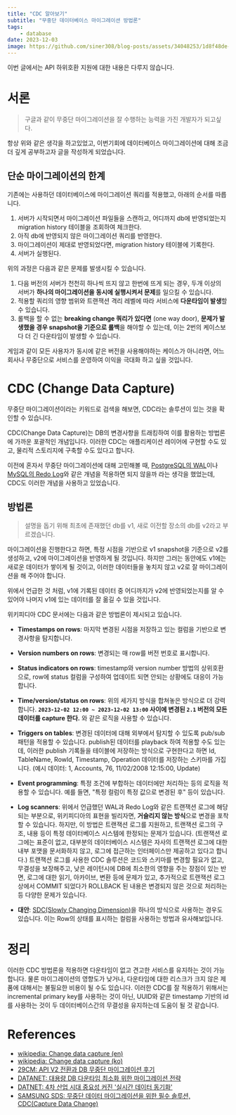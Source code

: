 ```yaml
---
title: "CDC 알아보기"
subtitle: "무중단 데이터베이스 마이그레이션 방법론"
tags:
    - database
date: 2023-12-03
image: https://github.com/siner308/blog-posts/assets/34048253/1d8f48de-5cc5-4b7f-ab05-042467939849
---
```


이번 글에서는 API 하위호환 지원에 대한 내용은 다루지 않습니다.

# 서론

> 구글과 같이 무중단 마이그레이션을 잘 수행하는 능력을 가진 개발자가 되고싶다.

항상 위와 같은 생각을 하고있었고, 이번기회에 데이터베이스 마이그레이션에 대해 조금 더 깊게 공부하고자 글을 작성하게 되었습니다.

## 단순 마이그레이션의 한계

기존에는 사용하던 데이터베이스에 마이그레이션 쿼리를 적용했고, 아래의 순서를 따릅니다.

1. 서버가 시작되면서 마이그레이션 파일들을 스캔하고, 어디까지 db에 반영되었는지 migration history 테이블을 조회하여 체크한다.
2. 아직 db에 반영되지 않은 마이그레이션 쿼리를 반영한다.
3. 마이그레이션이 제대로 반영되었다면, migration history 테이블에 기록한다.
4. 서버가 실행된다.

위의 과정은 다음과 같은 문제를 발생시킬 수 있습니다.

1. 다음 버전의 서버가 천천히 하나씩 뜨지 않고 한번에 뜨게 되는 경우, 두개 이상의 서버가 **하나의 마이그레이션을 동시에 실행시켜서 문제**를 일으킬 수 있습니다.
2. 적용할 쿼리의 영향 범위와 트랜잭션 격리 레벨에 따라 서비스에 **다운타임이 발생**할 수 있습니다.
3. 롤백을 할 수 없는 **breaking change 쿼리가 있다면** (one way door), **문제가 발생했을 경우 snapshot을 기준으로 롤백**을 해야할 수 있는데, 이는 2번의 케이스보다 더 긴 다운타임이 발생할 수 있습니다.

게임과 같이 모든 사용자가 동시에 같은 버전을 사용해야하는 케이스가 아니라면, 어느 회사나 무중단으로 서비스를 운영하여 이익을 극대화 하고 싶을 것입니다.

# CDC (Change Data Capture)

무중단 마이그레이션이라는 키워드로 검색을 해보면, CDC라는 솔루션이 있는 것을 확인할 수 있습니다.

CDC(Change Data Capture)는 DB의 변경사항을 트래킹하여 이를 활용하는 방법론에 가까운 포괄적인 개념입니다.
이러한 CDC는 애플리케이션 레이어에 구현할 수도 있고, 물리적 스토리지에 구축할 수도 있다고 합니다.

이전에 혼자서 무중단 마이그레이션에 대해 고민해볼 때, [PostgreSQL의 WAL](https://www.postgresql.org/docs/current/wal-intro.html)이나 [MySQL의 Redo Log](https://dev.mysql.com/doc/refman/8.0/en/innodb-redo-log.html)와 같은 개념을 적용하면 되지 않을까 라는 생각을 했었는데, CDC도 이러한 개념을 사용하고 있었습니다.

## 방법론

> 설명을 돕기 위해 최초에 존재했던 db를 v1, 새로 이전할 장소의 db를 v2라고 부르겠습니다.

마이그레이션을 진행한다고 하면, 특정 시점을 기반으로 v1 snapshot을 기준으로 v2를 생성하고, v2에 마이그레이션을 반영하게 될 것입니다. 하지만 그러는 동안에도 v1에는 새로운 데이터가 쌓이게 될 것이고, 이러한 데이터들을 놓치지 않고 v2로 잘 마이그레이션을 해 주어야 합니다.

위에서 언급한 것 처럼, v1에 기록된 데이터 중 어디까지가 v2에 반영되었는지를 알 수 있어야 나머지 v1에 있는 데이터를 잘 옮길 수 있을 것입니다.

위키피디아 CDC 문서에는 다음과 같은 방법론이 제시되고 있습니다.

- **Timestamps on rows**: 마지막 변경된 시점을 저장하고 있는 컬럼을 기반으로 변경사항을 탐지합니다.
- **Version numbers on rows**: 변경되는 매 row를 버전 번호로 표시합니다.
- **Status indicators on rows**: timestamp와 version number 방법의 상위호환으로, row에 status 컬럼을 구성하여 업데이트 되면 안되는 상황에도 대응이 가능합니다.
- **Time/version/status on rows**: 위의 세가지 방식을 합쳐놓은 방식으로 더 강력합니다. **`2023-12-02 12:00 ~ 2023-12-02 13:00` 사이에 변경된 `2.1` 버전의 모든 데이터를 capture 한다.** 와 같은 로직을 사용할 수 있습니다.
- **Triggers on tables**: 변경된 데이터에 대해 외부에서 탐지할 수 있도록 pub/sub 패턴을 적용할 수 있습니다. publish된 데이터를 playback 하여 적용할 수도 있는데, 이러한 publish 기록들을 테이블에 저장하는 방식으로 구현한다고 하면 Id, TableName, RowId, Timestamp, Operation 데이터를 저장하는 스키마를 가집니다. (예시 데이터: 1, Accounts, 76, 11/02/2008 12:15:00, Update)
- **Event programming**: 특정 조건에 부합하는 데이터에만 처리하는 등의 로직을 적용할 수 있습니다. 예를 들면, "특정 컬럼이 특정 값으로 변경된 후" 등이 있습니다.
- **Log scanners**: 위에서 언급했던 WAL과 Redo Log와 같은 트랜잭션 로그에 해당되는 부분으로, 위키피디아의 표현을 빌리자면, **거슬리지 않는 방식**으로 변경을 포착할 수 있습니다. 하지만, 이 방법은 트랜잭션 로그를 지원하고, 트랜잭션 로그의 구조, 내용 등이 특정 데이터베이스 시스템에 한정되는 문제가 있습니다. (트랜잭션 로그에는 표준이 없고, 대부분의 데이터베이스 시스템은 자사의 트랜잭션 로그에 대한 내부 포맷을 문서화하지 않고, 로그에 접근하는 인터페이스만 제공하고 있다고 합니다.) 트랜잭션 로그를 사용한 CDC 솔루션은 코드와 스키마를 변경할 필요가 없고, 무결성을 보장해주고, 낮은 레이턴시에 DB에 최소한의 영향을 주는 장점이 있는 반면, 로그에 대한 읽기, 아카이브, 변환 등에 문제가 있고, 추가적으로 트랜잭션 로그상에서 COMMIT 되었다가 ROLLBACK 된 내용은 변경되지 않은 것으로 처리하는 등 다양한 문제가 있습니다.

- **대안**: [SDC(Slowly Changing Dimension)](https://en.wikipedia.org/wiki/Slowly_changing_dimension)을 하나의 방식으로 사용하는 경우도 있습니다. 이는 Row의 상태를 표시하는 컬럼을 사용하는 방법과 유사해보입니다.

# 정리
이러한 CDC 방법론을 적용하면 다운타임이 없고 견고한 서비스를 유지하는 것이 가능합니다.
물론 마이그레이션의 영향도가 낮거나, 다운타임에 대한 리스크가 크지 않은 제품에 대해서는 불필요한 비용이 될 수도 있습니다.
이러한 CDC를 잘 적용하기 위해서는 incremental primary key를 사용하는 것이 아닌, UUID와 같은 timestamp 기반의 id를 사용하는 것이 두 데이터베이스간의 무결성을 유지하는데 도움이 될 것 같습니다.

# References
- [wikipedia: Change data capture (en)](https://en.wikipedia.org/wiki/Change_data_capture)
- [wikipedia: Change data capture (ko)](https://ko.wikipedia.org/wiki/%EB%B3%80%EA%B2%BD_%EB%8D%B0%EC%9D%B4%ED%84%B0_%EC%BA%A1%EC%B2%98)
- [29CM: API V2 전환과 DB 무중단 마이그레이션 후기](https://medium.com/29cm/api-v2-%EC%A0%84%ED%99%98%EA%B3%BC-db-%EB%AC%B4%EC%A4%91%EB%8B%A8-%EB%A7%88%EC%9D%B4%EA%B7%B8%EB%A0%88%EC%9D%B4%EC%85%98-%ED%9B%84%EA%B8%B0-8b39eb0db566)
- [DATANET: 대용량 DB 다운타임 최소화 위한 마이그레이션 전략](https://www.datanet.co.kr/news/articleView.html?idxno=181922)
- [DATNET: 4차 산업 시대 중요성 커진 '실시간 데이터 동기화'](https://www.datanet.co.kr/news/articleView.html?idxno=155922)
- [SAMSUNG SDS: 무중단 데이터 마이그레이션을 위한 필수 솔루션, CDC(Capture Data Change)](https://www.samsungsds.com/kr/insights/migration_cdc.html)
